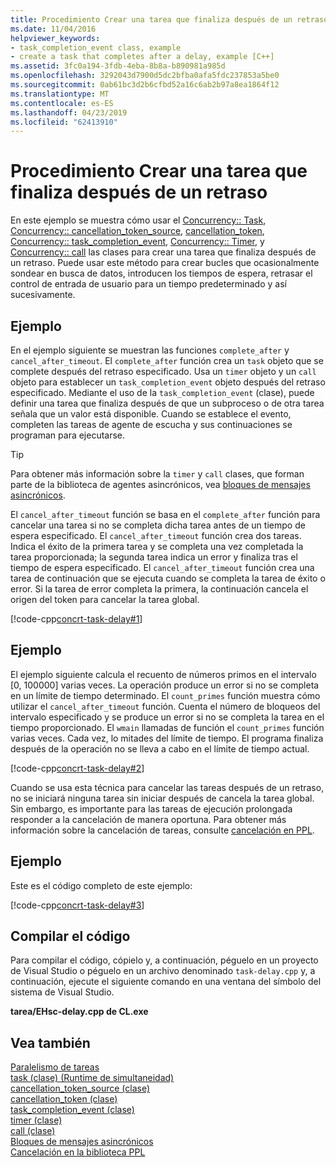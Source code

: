 ```yaml
---
title: Procedimiento Crear una tarea que finaliza después de un retraso
ms.date: 11/04/2016
helpviewer_keywords:
- task_completion_event class, example
- create a task that completes after a delay, example [C++]
ms.assetid: 3fc0a194-3fdb-4eba-8b8a-b890981a985d
ms.openlocfilehash: 3292043d7900d5dc2bfba0afa5fdc237853a5be0
ms.sourcegitcommit: 0ab61bc3d2b6cfbd52a16c6ab2b97a8ea1864f12
ms.translationtype: MT
ms.contentlocale: es-ES
ms.lasthandoff: 04/23/2019
ms.locfileid: "62413910"
---
```

# <a name="how-to-create-a-task-that-completes-after-a-delay"></a>Procedimiento Crear una tarea que finaliza después de un retraso

En este ejemplo se muestra cómo usar el [Concurrency:: Task](../../parallel/concrt/reference/task-class.md), [Concurrency:: cancellation_token_source](../../parallel/concrt/reference/cancellation-token-source-class.md), [cancellation_token](../../parallel/concrt/reference/cancellation-token-class.md), [ Concurrency:: task_completion_event](../../parallel/concrt/reference/task-completion-event-class.md), [Concurrency:: Timer](../../parallel/concrt/reference/timer-class.md), y [Concurrency:: call](../../parallel/concrt/reference/call-class.md) las clases para crear una tarea que finaliza después de un retraso. Puede usar este método para crear bucles que ocasionalmente sondear en busca de datos, introducen los tiempos de espera, retrasar el control de entrada de usuario para un tiempo predeterminado y así sucesivamente.

## <a name="example"></a>Ejemplo

En el ejemplo siguiente se muestran las funciones `complete_after` y `cancel_after_timeout`. El `complete_after` función crea un `task` objeto que se complete después del retraso especificado. Usa un `timer` objeto y un `call` objeto para establecer un `task_completion_event` objeto después del retraso especificado. Mediante el uso de la `task_completion_event` (clase), puede definir una tarea que finaliza después de que un subproceso o de otra tarea señala que un valor está disponible. Cuando se establece el evento, completen las tareas de agente de escucha y sus continuaciones se programan para ejecutarse.

> [!TIP]
>  Para obtener más información sobre la `timer` y `call` clases, que forman parte de la biblioteca de agentes asincrónicos, vea [bloques de mensajes asincrónicos](../../parallel/concrt/asynchronous-message-blocks.md).

El `cancel_after_timeout` función se basa en el `complete_after` función para cancelar una tarea si no se completa dicha tarea antes de un tiempo de espera especificado. El `cancel_after_timeout` función crea dos tareas. Indica el éxito de la primera tarea y se completa una vez completada la tarea proporcionada; la segunda tarea indica un error y finaliza tras el tiempo de espera especificado. El `cancel_after_timeout` función crea una tarea de continuación que se ejecuta cuando se completa la tarea de éxito o error. Si la tarea de error completa la primera, la continuación cancela el origen del token para cancelar la tarea global.

[!code-cpp[concrt-task-delay#1](../../parallel/concrt/codesnippet/cpp/how-to-create-a-task-that-completes-after-a-delay_1.cpp)]

## <a name="example"></a>Ejemplo

El ejemplo siguiente calcula el recuento de números primos en el intervalo [0, 100000] varias veces. La operación produce un error si no se completa en un límite de tiempo determinado. El `count_primes` función muestra cómo utilizar el `cancel_after_timeout` función. Cuenta el número de bloqueos del intervalo especificado y se produce un error si no se completa la tarea en el tiempo proporcionado. El `wmain` llamadas de función el `count_primes` función varias veces. Cada vez, lo mitades del límite de tiempo. El programa finaliza después de la operación no se lleva a cabo en el límite de tiempo actual.

[!code-cpp[concrt-task-delay#2](../../parallel/concrt/codesnippet/cpp/how-to-create-a-task-that-completes-after-a-delay_2.cpp)]

Cuando se usa esta técnica para cancelar las tareas después de un retraso, no se iniciará ninguna tarea sin iniciar después de cancela la tarea global. Sin embargo, es importante para las tareas de ejecución prolongada responder a la cancelación de manera oportuna. Para obtener más información sobre la cancelación de tareas, consulte [cancelación en PPL](cancellation-in-the-ppl.md).

## <a name="example"></a>Ejemplo

Este es el código completo de este ejemplo:

[!code-cpp[concrt-task-delay#3](../../parallel/concrt/codesnippet/cpp/how-to-create-a-task-that-completes-after-a-delay_3.cpp)]

## <a name="compiling-the-code"></a>Compilar el código

Para compilar el código, cópielo y, a continuación, péguelo en un proyecto de Visual Studio o péguelo en un archivo denominado `task-delay.cpp` y, a continuación, ejecute el siguiente comando en una ventana del símbolo del sistema de Visual Studio.

**tarea/EHsc-delay.cpp de CL.exe**

## <a name="see-also"></a>Vea también

[Paralelismo de tareas](../../parallel/concrt/task-parallelism-concurrency-runtime.md)<br/>
[task (clase) (Runtime de simultaneidad)](../../parallel/concrt/reference/task-class.md)<br/>
[cancellation_token_source (clase)](../../parallel/concrt/reference/cancellation-token-source-class.md)<br/>
[cancellation_token (clase)](../../parallel/concrt/reference/cancellation-token-class.md)<br/>
[task_completion_event (clase)](../../parallel/concrt/reference/task-completion-event-class.md)<br/>
[timer (clase)](../../parallel/concrt/reference/timer-class.md)<br/>
[call (clase)](../../parallel/concrt/reference/call-class.md)<br/>
[Bloques de mensajes asincrónicos](../../parallel/concrt/asynchronous-message-blocks.md)<br/>
[Cancelación en la biblioteca PPL](cancellation-in-the-ppl.md)
